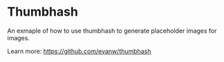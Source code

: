 # Thumbhash

An exmaple of how to use thumbhash to generate placeholder images for images.

Learn more: https://github.com/evanw/thumbhash
